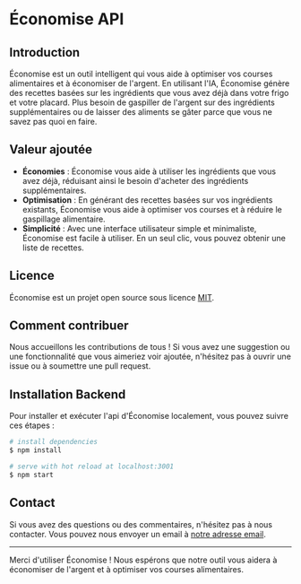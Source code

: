 # Économise API

## Introduction

Économise est un outil intelligent qui vous aide à optimiser vos courses alimentaires et à économiser de l'argent. En utilisant l'IA, Économise génère des recettes basées sur les ingrédients que vous avez déjà dans votre frigo et votre placard. Plus besoin de gaspiller de l'argent sur des ingrédients supplémentaires ou de laisser des aliments se gâter parce que vous ne savez pas quoi en faire. 

## Valeur ajoutée

- **Économies** : Économise vous aide à utiliser les ingrédients que vous avez déjà, réduisant ainsi le besoin d'acheter des ingrédients supplémentaires.
- **Optimisation** : En générant des recettes basées sur vos ingrédients existants, Économise vous aide à optimiser vos courses et à réduire le gaspillage alimentaire.
- **Simplicité** : Avec une interface utilisateur simple et minimaliste, Économise est facile à utiliser. En un seul clic, vous pouvez obtenir une liste de recettes.

## Licence

Économise est un projet open source sous licence [MIT](LICENSE).

## Comment contribuer

Nous accueillons les contributions de tous ! Si vous avez une suggestion ou une fonctionnalité que vous aimeriez voir ajoutée, n'hésitez pas à ouvrir une issue ou à soumettre une pull request.

## Installation Backend

Pour installer et exécuter l'api d'Économise localement, vous pouvez suivre ces étapes :

```bash
# install dependencies
$ npm install

# serve with hot reload at localhost:3001
$ npm start
```
## Contact

Si vous avez des questions ou des commentaires, n'hésitez pas à nous contacter. Vous pouvez nous envoyer un email à [notre adresse email](mailto:valentinchmara@gmail.com).

---

Merci d'utiliser Économise ! Nous espérons que notre outil vous aidera à économiser de l'argent et à optimiser vos courses alimentaires.
